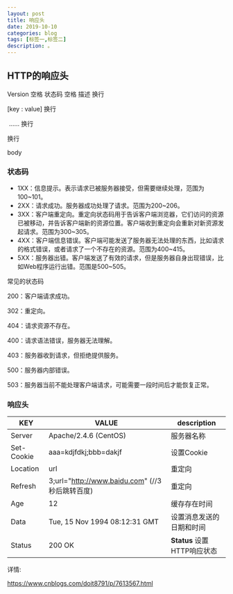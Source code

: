 ```yaml
---
layout: post
title: 响应头
date: 2019-10-10
categories: blog
tags: [标签一,标签二]
description: 。
---
```


## HTTP的响应头

Version	空格	状态码	空格	描述	换行

[key	:	value]	换行

​	......	换行

换行

body

### 状态码

- 1XX：信息提示。表示请求已被服务器接受，但需要继续处理，范围为100~101。
- 2XX：请求成功。服务器成功处理了请求。范围为200~206。
- 3XX：客户端重定向。重定向状态码用于告诉客户端浏览器，它们访问的资源已被移动，并告诉客户端新的资源位置。客户端收到重定向会重新对新资源发起请求。范围为300~305。
- 4XX：客户端信息错误。客户端可能发送了服务器无法处理的东西，比如请求的格式错误，或者请求了一个不存在的资源。范围为400~415。
- 5XX：服务器出错。客户端发送了有效的请求，但是服务器自身出现错误，比如Web程序运行出错。范围是500~505。

常见的状态码

200：客户端请求成功。

302：重定向。

404：请求资源不存在。

400：请求语法错误，服务器无法理解。

403：服务器收到请求，但拒绝提供服务。

500：服务器内部错误。

503：服务器当前不能处理客户端请求，可能需要一段时间后才能恢复正常。

### 响应头

| KEY        | VALUE                                             | description                    |
| ---------- | ------------------------------------------------- | ------------------------------ |
| Server     | Apache/2.4.6 (CentOS)                             | 服务器名称                     |
| Set-Cookie | aaa=kdjfdkj;bbb=dakjf                             | 设置Cookie                     |
| Location   | url                                               | 重定向                         |
| Refresh    | 3;url="http://www.baidu.com"    (//3秒后跳转百度) | 重定向                         |
| Age        | 12                                                | 缓存存在时间                   |
| Data       | Tue, 15 Nov 1994 08:12:31 GMT                     | 设置消息发送的日期和时间       |
| Status     | 200 OK                                            | **Status**    设置HTTP响应状态 |

详情:

https://www.cnblogs.com/doit8791/p/7613567.html

